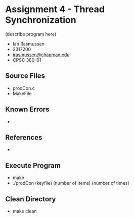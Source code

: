 # Assignment 4 - Thread Synchronization

(describe program here)

* Ian Rasmussen
* 2317200
* irasmussen@chapman.edu
* CPSC 380-01

## Source Files
* prodCon.c
* MakeFile

## Known Errors
* 

## References
* 

## Execute Program
* make
* ./prodCon (keyfile) (number of items) (number of times)

## Clean Directory
* make clean